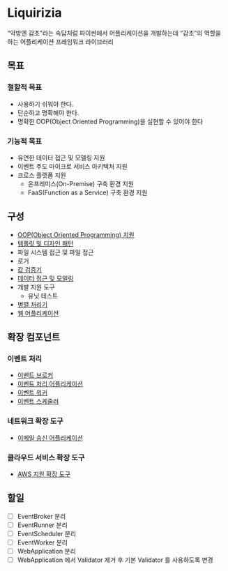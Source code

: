 # Liquirizia
“약방엔 감초”라는 속담처럼 파이썬에서 어플리케이션을 개발하는데 “감초”의 역할을 하는 어플리케이션 프레임워크 라이브러리

## 목표

### 철할적 목표
* 사용하기 쉬워야 한다.
* 단순하고 명확해야 한다.
* 명확한 OOP(Object Oriented Programming)을 실현할 수 있어야 한다

### 기능적 목표
* 유연한 데이터 접근 및 모델링 지원
* 이벤트 주도 마이크로 서비스 아키텍처 지원
* 크로스 플랫폼 지원
  * 온프레미스(On-Premise) 구축 환경 지원
  * FaaS(Function as a Service) 구축 환경 지원
  
## 구성
* [OOP(Object Oriented Programming) 지원](docs/OOP.md)
* [템플릿 및 디자인 패턴](docs/DesignPatterns.md)
* 파일 시스템 접근 및 파일 접근
* 로거
* [값 검증기](docs/Validation.md)
* [데이터 접근 및 모델링](docs/DataAccessModel.md)
* 개발 지원 도구
  * 유닛 테스트
* [병렬 처리기](docs/Parallelizer.md)
* [웹 어플리케이션](docs/WebApplication.md)

## 확장 컴포넌트

### 이벤트 처리
* [이벤트 브로커](https://github.com/yong5eon/Liquirizia.EventBroker)
* [이벤트 처리 어플리케이션](https://github.com/yong5eon/Liquirizia.EventRunner)
* [이벤트 워커](https://github.com/yong5eon/Liquirizia.EventWorker)
* [이벤트 스케줄러](https://github.com/yong5eon/Liquirizia.EventScheduler)

### 네트워크 확장 도구
* [이메일 송신 어플리케이션](https://github.com/yong5eon/Liquirizia.Mailer)

### 클라우드 서비스 확장 도구
* [AWS 지원 확장 도구](https://github.com/yong5eon/Liquirizia.AWS)

## 할일
* [ ] EventBroker 분리
* [ ] EventRunner 분리
* [ ] EventScheduler 분리
* [ ] EventWorker 분리
* [ ] WebApplication 분리
* [ ] WebApplication 에서 Validator 제거 후 기본 Validator 를 사용하도록 변경
